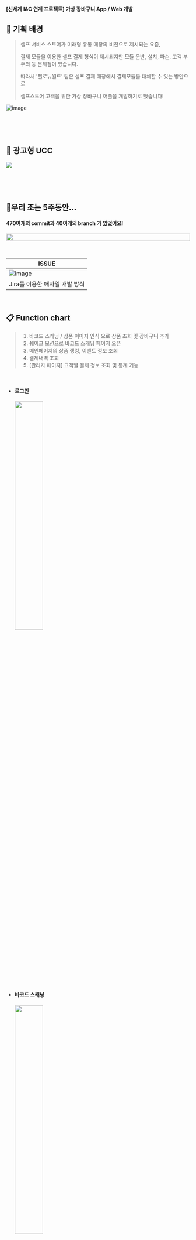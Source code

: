 #### [신세계 I&C 연계 프로젝트] 가상 장바구니 App / Web 개발



## 🎨 기획 배경

> 셀프 서비스 스토어가 미래형 유통 매장의 비전으로 제시되는 요즘, 
>
> 결제 모듈을 이용한 셀프 결제 형식이 제시되지만 모듈 운반, 설치, 파손, 고객 부주의 등 문제점이 있습니다.
>
> 따라서 '헬로뉴월드' 팀은 셀프 결제 매장에서 결제모듈을 대체할 수 있는 방안으로
>
> 셀프스토어 고객을 위한 가상 장바구니 어플을 개발하기로 했습니다!

![image](./readme_images/point.png)

​      

​                   

## :vhs: 광고형 UCC

<img src="./readme_images/ucc.gif"/>

​                    

​                           

## 🔖우리 조는 5주동안...

#### 470여개의 **commit**과 40여개의 **branch** 가 있었어요!

<div align="center" style="display:flex;">
	<img src="./readme_images/commit.jpg" width="100%"/>
</div>


​                        

| ISSUE                              |
| ---------------------------------- |
| ![image](./readme_images/jira.jpg) |
| Jira를 이용한 애자일 개발 방식     |



<br>

## 📋 Function chart

>1. 바코드 스캐닝 / 상품 이미지 인식 으로 상품 조회 및 장바구니 추가
>2. 쉐이크 모션으로 바코드 스캐닝 페이지 오픈 
>3. 메인페이지의 상품 랭킹, 이벤트 정보 조회 
>4. 결제내역 조회
>5. [관리자 페이지] 고객별 결제 정보 조회 및 통계 기능

<br>

- #### 로그인

  <img src="./readme_images/login.gif" width="40%" />

<br>

- #### 바코드 스캐닝

  #### <img src="./readme_images/barcode.gif" width="40%" />

  

<br>

- #### 상품 이미지 스캐닝

  <img src="./readme_images/image.gif" width="40%" />	

<br>

- #### 장바구니

  <img src="./readme_images/pay.gif" width="40%" />	

<br>

- #### 결제내역 조회

  <img src="./readme_images/paymentlist.gif" width="40%" />

<br>

- #### 메인페이지

  <img src="./readme_images/main.gif" alt="image" style="zoom:60%;" />

<br>

- #### 사용자 정보 조회

  <img src="./readme_images/profile.png" alt="image" style="zoom:20%;" />

<br>

- #### 관리자 페이지(사용자 통계 조회)

  <img src="./readme_images/admin-main.png" alt="image" style="zoom: 33%;" />

  <br>

  - #### Dashboard : 사용자 결제내역 및 통계 조회

    <img src="./readme_images/admin-dashboard.gif" alt="image" style="zoom: 250%;" />

  <br>

  - #### Search : 고객번호 검색으로 사용자별 결제내역 조회

    <img src="./readme_images/admin-search.gif" alt="image" style="zoom: 250%;" />



<br>

## 🛠 Using Technology

<div align="center" style="display:flex;">
	<img src="./readme_images/skill2.JPG" width="50%"/>
</div>



* Front-End: [React Native](https://reactnative.dev/), [Redux](https://redux.js.org/)
* Back-End: [Spring Boot, JPA](https://spring.io/), [MySQL](https://www.mysql.com/), [Swagger](https://swagger.io/)
* Infra: [AWS](https://aws.amazon.com/), [Docker](https://www.docker.com/), [Jenkins](https://www.jenkins.io/), [SonarQube](https://www.sonarqube.org/)
* Image-Classification: [Pytorch](https://pytorch.org/), [Flask](https://flask.palletsprojects.com/en/2.0.x/), [EfficientNet-B0](https://github.com/lukemelas/EfficientNet-PyTorch)
* Image-Crawling : [Selenium](https://selenium-python.readthedocs.io/)

​                       

## :star: 실행 방법

##### 

1. **링크에서 안드로이드 스튜디오 설치**

   https://reactnative.dev/docs/environment-setup

2. **제어판 > 시스템 및 보안 > 시스템 > 고급 시스템 설정 > 환경 변수 > 사용자 변수에 아래 추가**
    변수 이름 : ANDROID_HOME
    변수 값 : C:\Users\사용자명\AppData\Local\Android\Sdk

3. **시스템 변수 > Path >  새로 만들기**
    C:\Users\사용자명\AppData\Local\Android\Sdk\platform-tools

4. **에뮬레이터 or 실기기 연결**

    - **안드로이드 폰이 없는 경우 (안드로이드 스튜디오를 이용해 컴퓨터에서 에뮬레이터 실행)**

    안드로이드 스튜디오 > AVD manager > Pixel 4 > next > x86 Images R 선택> Next > Finish

    

    - **안드로이드 폰이 있는 경우 (개발자 도구를 이용해 폰에서 앱 실행)**

    1. usb 케이블을 이용해 핸드폰과 컴퓨터와 연결
    2. 핸드폰의 설정 > 휴대전화 정보 > 소프트웨어 정보 > 빌드번호를 7번 탭
    3. 핸드폰의 설정 > 휴대전화 정보 밑에 개발자 옵션이 생김
    4. 개발자 옵션에서 USB 디버깅을 허용

    

5. **프론트엔드 실행**

   ```
   cd frontend
   
   npm install -g react-native-cli
   
   npm install 
   
   react-native link
   
   react-native run-android
   ```

   **이 때 최초 react-native run-android 실행 시 RNCameraKitModule 오류가 발생합니다.**
   
   ```
   node_modules/react-native-camera-kit/android/src/main/java/com/rncamerakit/RNCameraKitModule.kt
   ```
   
   위 경로에서
   
   <img src="./readme_images/error.png" alt="image" />
   
   **위 사진처럼 uiManager 뒤에 ? 를 붙여주셔야 합니다.**
   
   
   
   그 후에도 react-native run-android 명령어를 쳤을 때 에러가 발생한다면
   
   한 번 더 react-native run-android 를 실행하거나
   
   react-native link 후 react-native run-android 를 실행해주세요.
   
   
   
   
   
   
   
6. **백엔드 실행**

    ```
    cd backend/SSG
    
    mvn package
    
    cd /target
    
    java -jar *.jar
    ```



<br>

## 💻 팀원

* 팀장 강유정([@yujeong0](https://github.com/yujeong0 "github link"))
* 팀원 강민창([@minchang0116](https://github.com/minchang0116 "github link"))
* 팀원 곽충섭([@NICEGINI](https://github.com/NICEGINI "github link"))
* 팀원 이지원([@leegw217](https://github.com/leegw217 "github link"))
* 팀원 지서연([@seoyounji](https://github.com/seoyounji "github link"))

​                       

## ⚙️ Libraries

### Front-end

```json
"dependencies": {
    "@react-native-async-storage/async-storage": "^1.15.4",
    "@react-native-community/datetimepicker": "^3.4.7",
    "@react-native-community/masked-view": "^0.1.10",
    "@react-native-picker/picker": "^1.15.0",
    "@react-navigation/native": "^5.9.4",
    "@react-navigation/stack": "^5.14.4",
    "@reduxjs/toolkit": "^1.5.1",
    "axios": "^0.21.1",
    "crypto-js": "^4.0.0",
    "date-fns": "^2.21.1",
    "moment": "^2.29.1",
    "native-base": "^2.15.2",
    "react": "17.0.1",
    "react-native": "0.64.0",
    "react-native-camera": "^3.43.6",
    "react-native-camera-kit": "^11.1.0",
    "react-native-easy-grid": "^0.2.2",
    "react-native-gesture-handler": "^1.10.3",
    "react-native-modal": "^11.10.0",
    "react-native-reanimated": "^2.1.0",
    "react-native-safe-area-context": "^3.2.0",
    "react-native-screens": "^3.1.1",
    "react-native-shake": "^3.5.2",
    "react-native-snap-carousel": "^3.9.1",
    "react-native-splash-screen": "^3.2.0",
    "react-native-swiper-flatlist": "^3.0.14",
    "react-native-vector-icons": "^8.1.0",
    "react-native-webview": "^11.4.4",
    "react-redux": "^7.2.3",
    "redux": "^4.0.5"
  },
  "devDependencies": {
    "@babel/core": "^7.13.15",
    "@babel/runtime": "^7.13.10",
    "@react-native-community/eslint-config": "^2.0.0",
    "babel-jest": "^26.6.3",
    "eslint": "^7.24.0",
    "jest": "^26.6.3",
    "metro-react-native-babel-preset": "^0.65.2",
    "patch-package": "^6.4.7",
    "react-native-debugger-open": "^0.3.25",
    "react-test-renderer": "17.0.1"
  }
```

### Back-end

```xml
<dependencies>
    <dependency>
        <groupId>org.springframework.boot</groupId>
        <artifactId>spring-boot-starter-data-jpa</artifactId>
    </dependency>
    <dependency>
        <groupId>org.springframework.boot</groupId>
        <artifactId>spring-boot-starter-web</artifactId>
    </dependency>
    <dependency>
        <groupId>org.springframework.boot</groupId>
        <artifactId>spring-boot-starter-security</artifactId>
        <version>2.3.9.RELEASE</version>
    </dependency>

    <dependency>
        <groupId>org.springframework.boot</groupId>
        <artifactId>spring-boot-devtools</artifactId>
        <scope>runtime</scope>
        <optional>true</optional>
    </dependency>
    <dependency>
        <groupId>mysql</groupId>
        <artifactId>mysql-connector-java</artifactId>
        <scope>runtime</scope>
    </dependency>
    <dependency>
        <groupId>org.projectlombok</groupId>
        <artifactId>lombok</artifactId>
        <optional>true</optional>
    </dependency>
    <dependency>
        <groupId>org.springframework.boot</groupId>
        <artifactId>spring-boot-starter-test</artifactId>
        <scope>test</scope>
    </dependency>
    <!-- https://mvnrepository.com/artifact/io.springfox/springfox-swagger2 -->
    <dependency>
        <groupId>io.springfox</groupId>
        <artifactId>springfox-swagger2</artifactId>
        <version>2.9.2</version>
    </dependency>
    <!-- https://mvnrepository.com/artifact/io.springfox/springfox-swagger-ui -->
    <dependency>
        <groupId>io.springfox</groupId>
        <artifactId>springfox-swagger-ui</artifactId>
        <version>2.9.2</version>
    </dependency>
    <dependency>
        <groupId>javax.xml.bind</groupId>
        <artifactId>jaxb-api</artifactId>
        <version>2.3.0</version>
    </dependency>
    <!-- https://mvnrepository.com/artifact/io.jsonwebtoken/jjwt-api -->
    <dependency>
        <groupId>io.jsonwebtoken</groupId>
        <artifactId>jjwt-api</artifactId>
        <version>0.11.2</version>
    </dependency>
    <!-- https://mvnrepository.com/artifact/io.jsonwebtoken/jjwt-impl -->
    <dependency>
        <groupId>io.jsonwebtoken</groupId>
        <artifactId>jjwt-impl</artifactId>
        <version>0.11.2</version>
        <scope>runtime</scope>
    </dependency>
    <!-- https://mvnrepository.com/artifact/io.jsonwebtoken/jjwt-jackson -->
    <dependency>
        <groupId>io.jsonwebtoken</groupId>
        <artifactId>jjwt-jackson</artifactId>
        <version>0.11.2</version>
        <scope>runtime</scope>
    </dependency>
    <!-- https://mvnrepository.com/artifact/org.springframework.security/spring-security-test -->
    <dependency>
        <groupId>org.springframework.security</groupId>
        <artifactId>spring-security-test</artifactId>
        <version>5.3.8.RELEASE</version>
        <scope>test</scope>
    </dependency>
    <!-- https://mvnrepository.com/artifact/commons-codec/commons-codec -->
    <dependency>
        <groupId>commons-codec</groupId>
        <artifactId>commons-codec</artifactId>
        <version>1.9</version>
    </dependency>

</dependencies>
```

